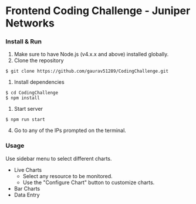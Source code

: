 # Frontend Coding Challenge - Juniper Networks

### Install & Run
1. Make sure to have Node.js (v4.x.x and above) installed globally.
1. Clone the repository
```
$ git clone https://github.com/gaurav51289/CodingChallenge.git
```
1. Install dependencies
```
$ cd CodingChallenge
$ npm install
```
1. Start server
```
$ npm run start
```
4. Go to any of the IPs prompted on the terminal.

### Usage
Use sidebar menu to select different charts.
- Live Charts
    - Select any resource to be monitored.
    - Use the "Configure Chart" button to customize charts.
- Bar Charts
- Data Entry
